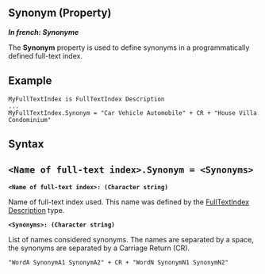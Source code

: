 


## Synonym (Property)

***In french: Synonyme***
	



<a name="XUse"></a>
<a name="Use"></a>
<a name="description"></a>
The **Synonym** property is used to define synonyms in a programmatically defined full-text index.
<a name="Example1"></a>
<a name="sample_code"></a>

## Example


```wl
MyFullTextIndex is FullTextIndex Description
...
MyFullTextIndex.Synonym = "Car Vehicle Automobile" + CR + "House Villa Condominium"
```

<a name="XSYNTAX"></a>

## Syntax
<a name="SYNTAX1"></a>

`<Name of full-text index>.Synonym = <Synonyms>`
---

**`<Name of full-text index>: (Character string)`**

Name of full-text index used. This name was defined by the [FullTextIndex Description](../WDLang4/1000017461.md) type.

**`<Synonyms>: (Character string)`**

List of names considered synonyms. The names are separated by a space, the synonyms are separated by a Carriage Return (CR). 


```txt
"WordA SynonymA1 SynonymA2" + CR + "WordN SynonymN1 SynonymN2"
```





